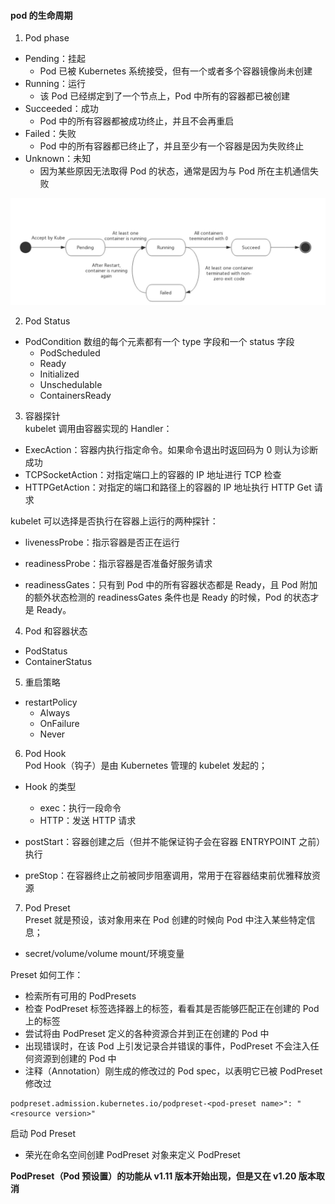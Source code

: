 
#### pod 的生命周期

1) Pod phase   
- Pending：挂起
  - Pod 已被 Kubernetes 系统接受，但有一个或者多个容器镜像尚未创建
- Running：运行
  - 该 Pod 已经绑定到了一个节点上，Pod 中所有的容器都已被创建
- Succeeded：成功
  - Pod 中的所有容器都被成功终止，并且不会再重启
- Failed：失败
  - Pod 中的所有容器都已终止了，并且至少有一个容器是因为失败终止
- Unknown：未知
  - 因为某些原因无法取得 Pod 的状态，通常是因为与 Pod 所在主机通信失败

![img_1.png](img_1.png)

2) Pod Status   
- PodCondition 数组的每个元素都有一个 type 字段和一个 status 字段
  - PodScheduled
  - Ready
  - Initialized
  - Unschedulable
  - ContainersReady

3) 容器探针   
kubelet 调用由容器实现的 Handler：   
- ExecAction：容器内执行指定命令。如果命令退出时返回码为 0 则认为诊断成功
- TCPSocketAction：对指定端口上的容器的 IP 地址进行 TCP 检查
- HTTPGetAction：对指定的端口和路径上的容器的 IP 地址执行 HTTP Get 请求

kubelet 可以选择是否执行在容器上运行的两种探针：   
- livenessProbe：指示容器是否正在运行
- readinessProbe：指示容器是否准备好服务请求

- readinessGates：只有到 Pod 中的所有容器状态都是 Ready，且 Pod 附加的额外状态检测的 readinessGates 条件也是 Ready 的时候，Pod 的状态才是 Ready。

4) Pod 和容器状态    
- PodStatus 
- ContainerStatus

5) 重启策略
- restartPolicy
  - Always
  - OnFailure
  - Never

6) Pod Hook    
Pod Hook（钩子）是由 Kubernetes 管理的 kubelet 发起的；
- Hook 的类型
  - exec：执行一段命令
  - HTTP：发送 HTTP 请求

- postStart：容器创建之后（但并不能保证钩子会在容器 ENTRYPOINT 之前）执行
- preStop：在容器终止之前被同步阻塞调用，常用于在容器结束前优雅释放资源

7) Pod Preset   
Preset 就是预设，该对象用来在 Pod 创建的时候向 Pod 中注入某些特定信息；
- secret/volume/volume mount/环境变量

Preset 如何工作：   
- 检索所有可用的 PodPresets
- 检查 PodPreset 标签选择器上的标签，看看其是否能够匹配正在创建的 Pod 上的标签
- 尝试将由 PodPreset 定义的各种资源合并到正在创建的 Pod 中
- 出现错误时，在该 Pod 上引发记录合并错误的事件，PodPreset 不会注入任何资源到创建的 Pod 中
- 注释（Annotation）刚生成的修改过的 Pod spec，以表明它已被 PodPreset 修改过
```shell
podpreset.admission.kubernetes.io/podpreset-<pod-preset name>": "<resource version>"
```

启动 Pod Preset   
- 荣光在命名空间创建 PodPreset 对象来定义 PodPreset

**PodPreset（Pod 预设置）的功能从 v1.11 版本开始出现，但是又在 v1.20 版本取消**
